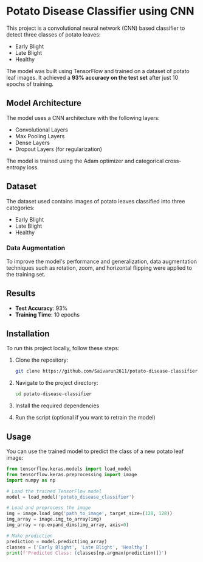 # Potato Disease Classifier using CNN

This project is a convolutional neural network (CNN) based classifier to detect three classes of potato leaves:
- Early Blight
- Late Blight
- Healthy

The model was built using TensorFlow and trained on a dataset of potato leaf images. It achieved a **93% accuracy on the test set** after just 10 epochs of training.

## Model Architecture
The model uses a CNN architecture with the following layers:
- Convolutional Layers
- Max Pooling Layers
- Dense Layers
- Dropout Layers (for regularization)

The model is trained using the Adam optimizer and categorical cross-entropy loss.

## Dataset
The dataset used contains images of potato leaves classified into three categories:
- Early Blight
- Late Blight
- Healthy

### Data Augmentation
To improve the model's performance and generalization, data augmentation techniques such as rotation, zoom, and horizontal flipping were applied to the training set.

## Results
- **Test Accuracy**: 93%
- **Training Time**: 10 epochs

## Installation

To run this project locally, follow these steps:

1. Clone the repository:
    ```bash
    git clone https://github.com/Saivarun2611/potato-disease-classifier.git
    ```
2. Navigate to the project directory:
    ```bash
    cd potato-disease-classifier
    ```

3. Install the required dependencies
   
4. Run the script (optional if you want to retrain the model)
    

## Usage

You can use the trained model to predict the class of a new potato leaf image:

```python
from tensorflow.keras.models import load_model
from tensorflow.keras.preprocessing import image
import numpy as np

# Load the trained TensorFlow model
model = load_model('potato_disease_classifier')

# Load and preprocess the image
img = image.load_img('path_to_image', target_size=(128, 128))
img_array = image.img_to_array(img)
img_array = np.expand_dims(img_array, axis=0)

# Make prediction
prediction = model.predict(img_array)
classes = ['Early Blight', 'Late Blight', 'Healthy']
print(f'Predicted Class: {classes[np.argmax(prediction)]}')
